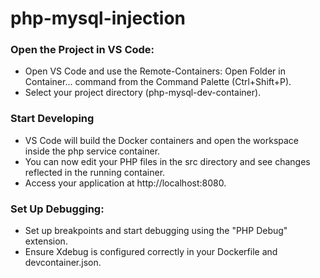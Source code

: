 # php-mysql-injection
### Open the Project in VS Code:
- Open VS Code and use the Remote-Containers: Open Folder in Container... command from the Command Palette (Ctrl+Shift+P).
- Select your project directory (php-mysql-dev-container).
### Start Developing
- VS Code will build the Docker containers and open the workspace inside the php service container.
- You can now edit your PHP files in the src directory and see changes reflected in the running container.
- Access your application at http://localhost:8080.
### Set Up Debugging:
- Set up breakpoints and start debugging using the "PHP Debug" extension.
- Ensure Xdebug is configured correctly in your Dockerfile and devcontainer.json.